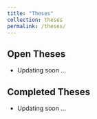 ```yaml
---
title: "Theses"
collection: theses
permalink: /theses/
---
```


Open Theses
----
* Updating soon ...

Completed Theses
----
* Updating soon ...
